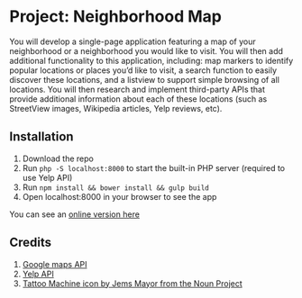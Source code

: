 # Project: Neighborhood Map
You will develop a single-page application featuring a map of your neighborhood or a neighborhood you would like to visit. You will then add additional functionality to this application, including: map markers to identify popular locations or places you’d like to visit, a search function to easily discover these locations, and a listview to support simple browsing of all locations. You will then research and implement third-party APIs that provide additional information about each of these locations (such as StreetView images, Wikipedia articles, Yelp reviews, etc).

## Installation
1. Download the repo
2. Run `php -S localhost:8000` to start the built-in PHP server (required to use Yelp API)
3. Run `npm install && bower install && gulp build`
4. Open localhost:8000 in your browser to see the app

You can see an [online version here](https://www.michiamoluca.it/udacity/neighborhood/)

## Credits
1. [Google maps API](https://developers.google.com/maps/)
2. [Yelp API](https://www.yelp.com/developers/documentation/v3)
3. [Tattoo Machine icon by Jems Mayor from the Noun Project](https://thenounproject.com/term/tattoo-machine/154113/)